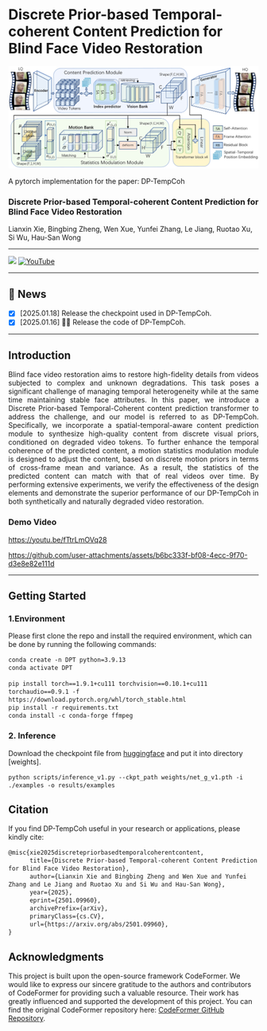 # Discrete Prior-based Temporal-coherent Content Prediction for Blind Face Video Restoration

<img src='assets/model.png' />

A pytorch implementation for the paper: DP-TempCoh<br />  

### Discrete Prior-based Temporal-coherent Content Prediction for Blind Face Video Restoration

Lianxin Xie, Bingbing Zheng, Wen Xue, Yunfei Zhang, Le Jiang, Ruotao Xu, Si Wu, Hau-San Wong<br />  


-----

<a href='https://arxiv.org/abs/2501.09960'><img src='https://img.shields.io/badge/Paper-PDF-orange'></a> 
[![YouTube](https://badges.aleen42.com/src/youtube.svg)](https://youtu.be/fTtrLmOVq28)

-----
## 🎉 News 
- [x] [2025.01.18] Release the checkpoint used in DP-TempCoh.
- [x] [2025.01.16] 🚀🚀 Release the code of DP-TempCoh.

-----------

## Introduction

<p style="text-align: justify">
Blind face video restoration aims to restore high-fidelity details from videos subjected to complex and unknown degradations. This task poses a significant challenge of managing temporal heterogeneity while at the same time maintaining stable face attributes. In this paper, we introduce a Discrete Prior-based Temporal-Coherent content prediction transformer to address the challenge, and our model is referred to as DP-TempCoh. Specifically, we incorporate a spatial-temporal-aware content prediction module to synthesize high-quality content from discrete visual priors, conditioned on degraded video tokens. To further enhance the temporal coherence of the predicted content, a motion statistics modulation module is designed to adjust the content, based on discrete motion priors in terms of cross-frame mean and variance. As a result, the statistics of the predicted content can match with that of real videos over time. By performing extensive experiments, we verify the effectiveness of the design elements and demonstrate the superior performance of our DP-TempCoh in both synthetically and naturally degraded video restoration.
</p>


### Demo Video
https://youtu.be/fTtrLmOVq28


https://github.com/user-attachments/assets/b6bc333f-bf08-4ecc-9f70-d3e8e82e111d


-----------
<span id='Usage'/>

## Getting Started

<span id='Environment'/>

### 1.Environment</a>
Please first clone the repo and install the required environment, which can be done by running the following commands:
```shell
conda create -n DPT python=3.9.13
conda activate DPT

pip install torch==1.9.1+cu111 torchvision==0.10.1+cu111 torchaudio==0.9.1 -f https://download.pytorch.org/whl/torch_stable.html
pip install -r requirements.txt
conda install -c conda-forge ffmpeg
```

### 2. Inference</a>
Download the checkpoint file from <a href="https://huggingface.co/xcc98/DP-TempCoh/tree/main">huggingface</a> and put it into directory [weights].

```
python scripts/inference_v1.py --ckpt_path weights/net_g_v1.pth -i ./examples -o results/examples
```

## Citation

If you find DP-TempCoh useful in your research or applications, please kindly cite:

```
@misc{xie2025discretepriorbasedtemporalcoherentcontent,
      title={Discrete Prior-based Temporal-coherent Content Prediction for Blind Face Video Restoration}, 
      author={Lianxin Xie and Bingbing Zheng and Wen Xue and Yunfei Zhang and Le Jiang and Ruotao Xu and Si Wu and Hau-San Wong},
      year={2025},
      eprint={2501.09960},
      archivePrefix={arXiv},
      primaryClass={cs.CV},
      url={https://arxiv.org/abs/2501.09960}, 
}
```



## Acknowledgments
This project is built upon the open-source framework CodeFormer. We would like to express our sincere gratitude to the authors and contributors of CodeFormer for providing such a valuable resource. Their work has greatly influenced and supported the development of this project. You can find the original CodeFormer repository here: [CodeFormer GitHub Repository](https://github.com/sczhou/CodeFormer).

